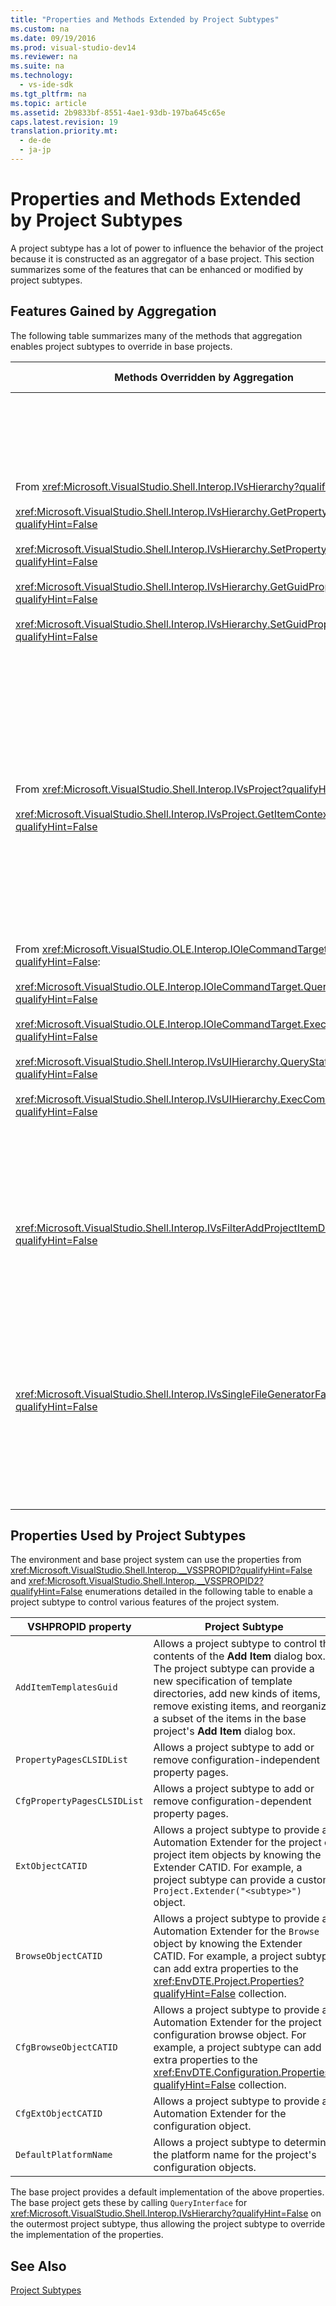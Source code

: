 ```yaml
---
title: "Properties and Methods Extended by Project Subtypes"
ms.custom: na
ms.date: 09/19/2016
ms.prod: visual-studio-dev14
ms.reviewer: na
ms.suite: na
ms.technology: 
  - vs-ide-sdk
ms.tgt_pltfrm: na
ms.topic: article
ms.assetid: 2b9833bf-8551-4ae1-93db-197ba645c65e
caps.latest.revision: 19
translation.priority.mt: 
  - de-de
  - ja-jp
---
```

# Properties and Methods Extended by Project Subtypes
A project subtype has a lot of power to influence the behavior of the project because it is constructed as an aggregator of a base project. This section summarizes some of the features that can be enhanced or modified by project subtypes.  
  
## Features Gained by Aggregation  
 The following table summarizes many of the methods that aggregation enables project subtypes to override in base projects.  
  
|Methods Overridden by Aggregation|Project Subtype|  
|---------------------------------------|---------------------|  
|From <xref:Microsoft.VisualStudio.Shell.Interop.IVsHierarchy?qualifyHint=False>:<br /><br /> <xref:Microsoft.VisualStudio.Shell.Interop.IVsHierarchy.GetProperty?qualifyHint=False><br /><br /> <xref:Microsoft.VisualStudio.Shell.Interop.IVsHierarchy.SetProperty?qualifyHint=False><br /><br /> <xref:Microsoft.VisualStudio.Shell.Interop.IVsHierarchy.GetGuidProperty?qualifyHint=False><br /><br /> <xref:Microsoft.VisualStudio.Shell.Interop.IVsHierarchy.SetGuidProperty?qualifyHint=False>|Enables a project subtype to<br /><br /> -   Change caption and icon of project node.<br />-   Completely override project `Browse` object.<br />-   Control whether project can be renamed.<br />-   Control sort order.<br />-   Control user context for dynamic help.|  
|From <xref:Microsoft.VisualStudio.Shell.Interop.IVsProject?qualifyHint=False>:<br /><br /> <xref:Microsoft.VisualStudio.Shell.Interop.IVsProject.GetItemContext?qualifyHint=False>|Enables a project subtype to control what contextual services are provided to designers and editors.|  
|From <xref:Microsoft.VisualStudio.OLE.Interop.IOleCommandTarget?qualifyHint=False>:<br /><br /> <xref:Microsoft.VisualStudio.OLE.Interop.IOleCommandTarget.QueryStatus?qualifyHint=False><br /><br /> <xref:Microsoft.VisualStudio.OLE.Interop.IOleCommandTarget.Exec?qualifyHint=False><br /><br /> <xref:Microsoft.VisualStudio.Shell.Interop.IVsUIHierarchy.QueryStatusCommand?qualifyHint=False><br /><br /> <xref:Microsoft.VisualStudio.Shell.Interop.IVsUIHierarchy.ExecCommand?qualifyHint=False>|Enables a project subtype to<br /><br /> -   Participate in the command routing for project commands.<br />-   Add, remove, or disable both project ambient commands and Solution Explorer active commands.|  
|<xref:Microsoft.VisualStudio.Shell.Interop.IVsFilterAddProjectItemDlg2?qualifyHint=False>|Enables the project subtype to filter what the user sees in the **Add New Item** dialog box.|  
|<xref:Microsoft.VisualStudio.Shell.Interop.IVsSingleFileGeneratorFactory?qualifyHint=False>|Enables a project subtype to<br /><br /> -   Determine the default generator given a file extension.<br />-   Map a human readable generator name to a COM object.|  
  
## Properties Used by Project Subtypes  
 The environment and base project system can use the properties from <xref:Microsoft.VisualStudio.Shell.Interop.__VSSPROPID?qualifyHint=False> and <xref:Microsoft.VisualStudio.Shell.Interop.__VSSPROPID2?qualifyHint=False> enumerations detailed in the following table to enable a project subtype to control various features of the project system.  
  
|VSHPROPID property|Project Subtype|  
|------------------------|---------------------|  
|`AddItemTemplatesGuid`|Allows a project subtype to control the contents of the **Add Item** dialog box. The project subtype can provide a new specification of template directories, add new kinds of items, remove existing items, and reorganize a subset of the items in the base project's **Add Item** dialog box.|  
|`PropertyPagesCLSIDList`|Allows a project subtype to add or remove configuration-independent property pages.|  
|`CfgPropertyPagesCLSIDList`|Allows a project subtype to add or remove configuration-dependent property pages.|  
|`ExtObjectCATID`|Allows a project subtype to provide an Automation Extender for the project or project item objects by knowing the Extender CATID. For example, a project subtype can provide a custom `Project.Extender("<subtype>")` object.|  
|`BrowseObjectCATID`|Allows a project subtype to provide an Automation Extender for the `Browse` object by knowing the Extender CATID. For example, a project subtype can add extra properties to the <xref:EnvDTE.Project.Properties?qualifyHint=False> collection.|  
|`CfgBrowseObjectCATID`|Allows a project subtype to provide an Automation Extender for the project configuration browse object. For example, a project subtype can add extra properties to the <xref:EnvDTE.Configuration.Properties?qualifyHint=False> collection.|  
|`CfgExtObjectCATID`|Allows a project subtype to provide an Automation Extender for the configuration object.|  
|`DefaultPlatformName`|Allows a project subtype to determine the platform name for the project's configuration objects.|  
  
 The base project provides a default implementation of the above properties. The base project gets these by calling `QueryInterface` for <xref:Microsoft.VisualStudio.Shell.Interop.IVsHierarchy?qualifyHint=False> on the outermost project subtype, thus allowing the project subtype to override the implementation of the properties.  
  
## See Also  
 [Project Subtypes](../Topic/Project%20Subtypes%20Design.md)